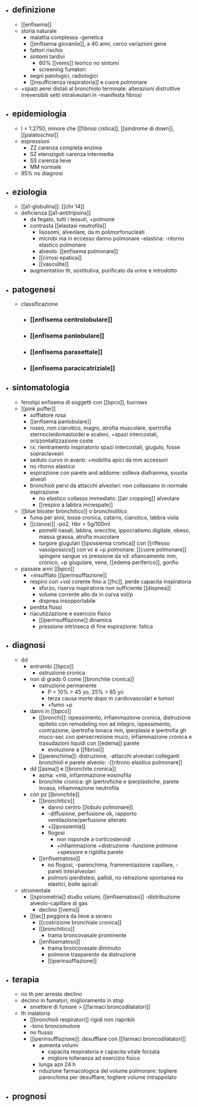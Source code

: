 - ## definizione
	- [[enfisema]]
	- storia naturale
		- malattia complessa -genetica
		- [[enfisema giovanile]], a 40 anni, cerco variazioni gene
		- fattori rischio
		- sintomi tardivi
			- 60% [[vems]] teorico no sintomi
			- screening fumatori
		- segni patologici, radiologici
		- [[insufficienza respiratoria]] e cuore polmonare
	- +spazi aerei distali al bronchiolo terminale: alterazioni distruttive irreversibili setti intralveolari in -manifesta fibrosi
- ## epidemiologia
	- I = 1:2750, minore che [[fibrosi cistica]], [[sindrome di down]], [[palatoschisi]]
	- espressioni
		- ZZ carenza completa enzima
		- SZ eterozigoti carenza intermedia
		- SS carenza lieve
		- MM normale
	- 95% no diagnosi
- ## eziologia
	- [[a1-globulina]]: [[chr 14]]
	- deficienza [[a1-antitripsina]]
		- da fegato, tutti i tessuti, +polmone
		- contrasta [[elastasi neutrofila]]
			- lisosomi, alveolare, da m polimorfonucleati
			- microbi ma in eccesso danno polmonare -elastina: -ritorno elastico polmonare
			- alveolo: [[enfisema polmonare]]
			- [[cirrosi epatica]]
			- [[vasculite]]
		- augmentation th, sostitutiva, purificato da urine e introdotto
- ## patogenesi
	- classificazione
		- ### [[enfisema centrolobulare]]
		- ### [[enfisema panlobulare]]
		- ### [[enfisema parasettale]]
		- ### [[enfisema paracicatriziale]]
- ## sintomatologia
	- fenotipi enfisema di soggetti con [[bpco]], burrows
	- [[pink puffer]]
		- soffiatore rosa
		- [[enfisema panlobulare]]
		- roseo, non cianotico, magro, atrofia muscolare, ipertrofia sternocleidomastoidei e scaleni, +spazi intercostali, orizzontalizzazione coste
		- rx: rientramento inspiratorio spazi intercostali, giugulo, fosse sopraclaveari
		- seduto curvo in avanti: +mobilita apici da mm accessori
		- no ritorno elastico
		- espirazione con parete and addome: solleva diaframma, svuota alveoli
		- bronchioli pervi da attacchi alveolari: non collassano in normale espirazione
			- no elastico collasso immediato: [[air cropping]] alveolare
			- [[respiro a labbra increspate]]
	- [[blue bloater bronchitico]] o bronchiolitico
		- fuma per anni, tosse cronica, catarro, cianotico, labbra viola
		- [[cianosi]] -po2, Hbr > 5g/100ml
			- pomelli nasali, labbra, orecchie, ippocratismo digitale, obeso, massa grassa, atrofia muscolare
			- turgore giugulari [[ipossiemia cronica]] con [[riflesso vasoipossico]] con vc e +p polmonare: [[cuore polmonare]] spingere sangue vs pressione da vd: sfiancamento mm, cronico, +p giugulare, vene, [[edema periferico]], gonfio
	- passare anni [[bpco]]
		- +insufflato [[iperinsufflazione]]
		- respiro con +vol corente fino a [[frc]], perde capacita inspiratoria
			- sforzo, riserva inspiratoria non sufficiente [[dispnea]]
			- volume corrente alto dx in curva vol/p
			- dispnea insopportabile
		- perdita flussi
		- riacutizzazione e esercizio fisico
			- [[iperinsufflazione]] dinamica
			- pressione intrinseca di fine espirazione: fatica
- ## diagnosi
	- dd
		- entrambi [[bpco]]
			- ostruzione cronica
		- non di grado 0 come [[bronchite cronica]]
			- ostruzione permanente
				- P = 10% > 45 yo, 25% > 65 yo
				- terza causa morte dopo m cardiovascolari e tumori
				- +fumo +p
		- danni in [[bpco]]
			- [[bronchi]]: ispessimento, infiammazione cronica, distruzione epitelio con remodeling non ad integro, ispessimento, contrazione, ipertrofia tonaca mm, iperplasia e ipertrofia gh muco-sec con ipersecrezione muco, infiammazione cronica e trasudazioni liquidi con [[edema]] parete
				- evoluzione a [[fibrosi]]
			- [[parenchima]]: distruzione, -attacchi alveolari colleganti bronchioli e parete alveolo: -[[ritrono elastico polmonare]]
		- dd [[asma]] e [[bronchite cronica]]
			- asma: +mb, infiammazione eosinofila
			- bronchite cronica: gh ipertrofiche e iperplastiche, parete invasa, infiammazione neutrofila
		- con pz [[bronchite]]
			- [[bronchitico]]
				- danno centro [[lobulo polmonare]]
				- -diffusione, perfusione ok, rapporto ventilazione/perfusione alterato
				- +[[ipossiemia]]
				- flogosi
					- non risponde a corticosteroidi
					- +infiammazione +distruzione -funzione polmone +spessore e rigidita parete
			- [[enfisematoso]]
				- no flogosi, -parenchima, frammentazione capillare, -pareti interalveolari
				- polmoni iperdistesi, pallidi, no retrazione spontanea no elastici, bolle apicali
	- strumentale
		- [[spirometria]] studio volumi, [[enfisematoso]] -distribuzione alveolo-capillare di gas
			- declino [[vems]]
		- [[tac]] peggiora da lieve a severo
			- [[costrizione bronchiale cronica]]
			- [[bronchitico]]
				- trama broncovasale prominente
			- [[enfisematoso]]
				- trama broncovasale diminuito
				- polmone trasparente da distruzione
				- [[iperinsufflazione]]
- ## terapia
	- no th per arresto declino
	- declino in fumatori, miglioramento in stop
		- smettere di fumare > [[farmaci broncodilatatori]]
	- th inalatoria
		- [[bronchioli respiratori]] rigidi non riapribili
		- -tono broncomotore
		- no flusso
		- [[iperinsufflazione]]: desufflare con [[farmaci broncodilatatori]]
			- aumenta volumi
				- capacita respiratoria e capacita vitale forzata
				- migliore tolleranza ad esercizio fisico
			- lunga azn 24 h
			- riduzione farmacologica del volume polmonare: togliere parenchima per desufflare, togliere volume intrappolato
- ## prognosi
